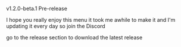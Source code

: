v1.2.0-beta.1 Pre-release

I hope you really enjoy this menu it took me awhile to make it and I'm updating it every day so join the Discord

go to the release section to download the latest release
